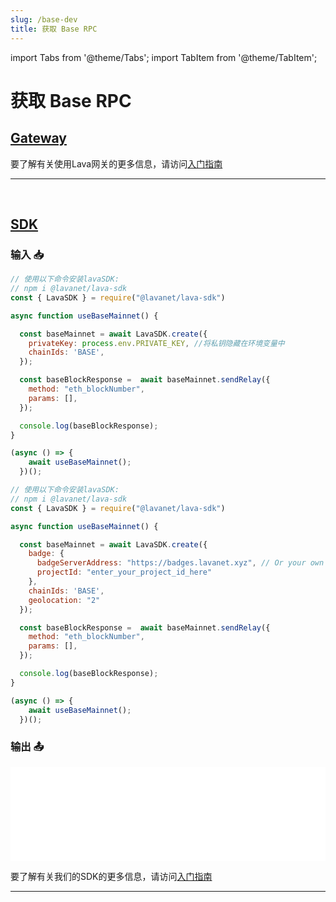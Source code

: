 ```yaml
---
slug: /base-dev
title: 获取 Base RPC
---
```


import Tabs from '@theme/Tabs';
import TabItem from '@theme/TabItem';

# 获取 Base RPC

## [Gateway](https://gateway.lavanet.xyz/?utm_source=base-dev&utm_medium=docs&utm_campaign=docs-to-gateway)

要了解有关使用Lava网关的更多信息，请访问[入门指南](https://docs.lavanet.xyz/gateway-getting-started?utm_source=base-dev&utm_medium=docs&utm_campaign=docs-to-docs)

<hr />
<br />

## [SDK](https://github.com/lavanet/lava-sdk)

### 输入 📥

<Tabs>
<TabItem value="backend" label="BackEnd">

```jsx
// 使用以下命令安装lavaSDK:
// npm i @lavanet/lava-sdk
const { LavaSDK } = require("@lavanet/lava-sdk")

async function useBaseMainnet() {

  const baseMainnet = await LavaSDK.create({
    privateKey: process.env.PRIVATE_KEY, //将私钥隐藏在环境变量中
    chainIds: 'BASE',
  });

  const baseBlockResponse =  await baseMainnet.sendRelay({
    method: "eth_blockNumber",
    params: [],
  });

  console.log(baseBlockResponse);
}

(async () => {
    await useBaseMainnet();
  })();
```
</TabItem>
<TabItem value="frontend" label="FrontEnd">

```jsx
// 使用以下命令安装lavaSDK:
// npm i @lavanet/lava-sdk
const { LavaSDK } = require("@lavanet/lava-sdk")

async function useBaseMainnet() {

  const baseMainnet = await LavaSDK.create({
    badge: {
      badgeServerAddress: "https://badges.lavanet.xyz", // Or your own Badge-Server URL 
      projectId: "enter_your_project_id_here" 
    },
    chainIds: 'BASE',
    geolocation: "2"
  });

  const baseBlockResponse =  await baseMainnet.sendRelay({
    method: "eth_blockNumber",
    params: [],
  });

  console.log(baseBlockResponse);
}

(async () => {
    await useBaseMainnet();
  })();
```

</TabItem>
</Tabs>

### 输出 📤

<iframe width="100%" src="/img/chains/base_call.webm" frameborder="0" allow="autoplay; encrypted-media; gyroscope; picture-in-picture" allowfullscreen></iframe>


要了解有关我们的SDK的更多信息，请访问[入门指南](https://docs.lavanet.xyz/sdk-getting-started?utm_source=getting-base-rpc&utm_medium=docs&utm_campaign=docs-to-docs)

<hr />
